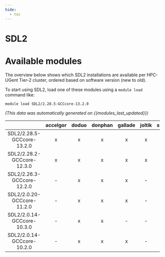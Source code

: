 ```yaml
---
hide:
  - toc
---
```


SDL2
====

# Available modules


The overview below shows which SDL2 installations are available per HPC-UGent Tier-2 cluster, ordered based on software version (new to old).

To start using SDL2, load one of these modules using a `module load` command like:

```shell
module load SDL2/2.28.5-GCCcore-13.2.0
```

*(This data was automatically generated on {{modules_last_updated}})*  

| |accelgor|doduo|donphan|gallade|joltik|shinx|skitty|
| :---: | :---: | :---: | :---: | :---: | :---: | :---: | :---: |
|SDL2/2.28.5-GCCcore-13.2.0|x|x|x|x|x|x|x|
|SDL2/2.28.2-GCCcore-12.3.0|x|x|x|x|x|x|x|
|SDL2/2.26.3-GCCcore-12.2.0|-|x|x|x|-|-|-|
|SDL2/2.0.20-GCCcore-11.2.0|-|x|x|x|-|-|-|
|SDL2/2.0.14-GCCcore-10.3.0|-|x|x|-|-|-|-|
|SDL2/2.0.14-GCCcore-10.2.0|-|x|x|x|-|-|-|
